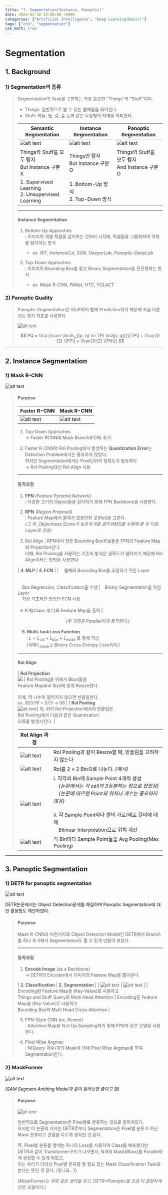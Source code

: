 ```yaml
---
title: "7. Segmentation(Instance, Panoptic)"
date: 2024-03-30 22:00:00 +0900
categories: ["Artificial Intelligence", "Deep Learning(Basic)"]
tags: ["cnn", "segmentation"]
use_math: true
---
```


# Segmentation

## 1. Background

### 1) Segmentation의 종류

> Segmentation의 Task를 구분하는 가장 중요한 "Things"와 "Stuff"이다.
> - Things: 일반적으로 볼 수 있는 물체들을 의미한다.
> - Stuff: 하늘, 땅, 길, 숲 등과 같은 무정형의 지역을 의미한다.
> 
> | Semantic Segmentation | Instance Segmentation | Panoptic Segmentation |
> | --- | --- | --- |
> | ![alt text](/assets/img/post/deeplearning_basic/semantic_segmentation.png) | ![alt text](/assets/img/post/deeplearning_basic/instance_segmentation.png) | ![alt text](/assets/img/post/deeplearning_basic/panoptic_segmentation.png) |
> | Things와 Stuff를 모두 탐지<br>But Instance 구분 X  | Things만 탐지<br> But Instance 구분 O | Things와 Stuff를 모두 탐지<br> And Instance 구분 O |
> | 1. Supervised Learning<br>2. Unsupervised Learning  | 1. Bottom-Up 방식<br>2. Top-Down 방식 | |
>
> ---
> #### Instance Segmentation
>
> 1. Bottom-Up Approches<br>
>   : 이미지의 개별 픽셀을 감지하는 것부터 시작해, 픽셀들을 그룹화하며 객체를 탐지하는 방식
>       - _ex. WT, InstanceCut, SGN, DeeperLab, Panoptic-DeepLab_
>
> 2. Top-Down Approches<br>
>   : 이미지의 Bounding Box를 찾고 Binary Segmentation을 진진행하는 방식
>       - _ex. Mask R-CNN, PANet, HTC, YOLACT_
>

### 2) Panoptic Quality

> Panoptic Segmentation은 Stuff까지 함께 Prediction하기 때문에 조금 다른 성능 평가 지표를 사용한다.
>
> ![alt text](/assets/img/post/deeplearning_basic/panoptic_quality.png)
>
> $$
> PQ = \frac{\sum \limits_{(p, q) \in TP} IoU(p, q)}{\|TP\| + \frac{1}{2} \|FP\| + \frac{1}{2} \|FN\|}
> $$ 


---
## 2. Instance Segmentation

### 1) Mask R-CNN

![alt text](/assets/img/post/deeplearning_basic/mask_rcnn.png)

> #### **Purpose**
>
> | Faster R-CNN | Mask R-CNN |
> | --- | --- |
> | ![alt text](/assets/img/post/deeplearning_basic/faster_rcnn.png) | ![alt text](/assets/img/post/deeplearning_basic/mask_rcnn.png) |
>
> 1. Top-Down Approches<br>
>   $\rightarrow$ Faster RCNN에 Mask Branch(FCN) 추가
>
> 2. Faster R-CNN의 RoI Pooling에서 발생하는 **Quantization Error**는 Detection Problem에서는 중요하지 않았다.<br>
>   하지만 Segmentation에서는 Pixel단위의 정확도가 필요하다<br>
>   $\rightarrow$ RoI Pooling대신 RoI Align 사용
> 
> ---
> #### 동작과정
>
> 1. **FPN** _(Feature Pyramid Network)_<br>
>   : 다양한 크기의 Object들을 감지하기 위해 FPN Backbone을 사용한다.
>
> 2. **RPN** _(Region Proposal)_<br>
>   : Feature Map에서 물체가 있을만한 곳(RoI)을 고른다.<br>
>   _(그 후, Objectness Score가 높은 K개를 골라 NMS를 수행해 준 후 다음 Layer로 전송)_
>
> 3. RoI Align
>   : RPN에서 찾은 Bounding Box후보들을 FPN의 Feature Map에 Projection한다.<br>
>   이때, RoI Pooling을 사용하는 기존의 방식은 정확도가 떨어지기 때문에 RoI Align이라는 방법을 사용한다. 
>  
> | **4. MLP** | **4. FCN** |
> | 　물체의 Bounding Box를 추정하기 위한 Layer<br><br><br>　Box Regression, Classification을 수행 |　Binary Segmentation을 위한 Layer<br> 　가장 기초적인 방법인 FCN 사용<br><br> $\rightarrow K$개(Class 개수)의 Feature Map을 출력 |
> 
> 　　　　　　　　　　　_(두 과정은 Parallel하게 동작한다.)_
> 
> 　**5. Multi-task Loss Function**<br>
> 　　: $L = L_{cls} + L_{box} + L_{mask}$ 를 통해 학습<br>
> 　　_(이때 $L_{mask}$는 Binary Cross Entropy Loss이다.)_
>
> ---
> #### RoI Align
>
> | **RoI Projection**<br> ![](/assets/img/post/deeplearning_basic/roi_projection.png) | RoI Pooling을 위해서 Bbox들을<br> Feature Mapdml Size에 맞게 Resize한다.<br><br>이때, 딱 나누어 떨어지지 않으면 반올림한다.<br> _ex. 920/16 = 57.5_ $\rightarrow$ 58 |
> | **RoI Pooling**<br> ![alt text](/assets/img/post/deeplearning_basic/roi_pooling_problem.png)| 즉, 위의 RoI Projection에서의 반올림은<br> RoI Pooling에서 다음과 같은 Quantization<br> 오류를 발생시킨다. |
>
> | **RoI Align 과정** | |
> | --- | --- |
> | ![alt text](/assets/img/post/deeplearning_basic/roialign.png) | RoI Pooling과 같이 Resize할 때, 반올림을 고려하지 않는다|
> | ![alt text](/assets/img/post/deeplearning_basic/roialign(2).png) | RoI를 $2 \times 2$ Bin으로 나눈다. _(예시)_ |
> | ![alt text](/assets/img/post/deeplearning_basic/roialign(3).png) | ⅰ. 각각의 Bin에 Sample Point 4개씩 생성<br>　_(논문에서는 각 cell의 3등분하는 점으로 잡았음)_<br>　_(논문에 따르면 Point의 위치나 개수는 중요하지 않음)_<br><br>ⅱ. 각 Sample Point마다 셀의 가로/세로 길이에 대해 <br>　Bilinear Interpolation으로 위치 계산<br> |
> | ![alt text](/assets/img/post/deeplearning_basic/roialign(4).png) | 각 Bin마다 Sample Point들을 Avg Pooling(Max Pooling)  |


---
## 3. Panoptic Segmentation

### 1) DETR for panoptic segmentation

![alt text](/assets/img/post/deeplearning_basic/detr_panoptic.png)

DETR논문에서는 Object Detection문제를 해결하며 Panoptic Segmentation에 대한 활용법도 제안하였다.

> #### Purpose
>
> Mask R-CNN과 마찬가지로 Object Detection Model인 DETR에서 Branch를 하나 추가해서 Segmentation도 풀 수 있게 만들어 보았다.
>
> ---
> #### 동작과정
>
> 1. **Encode Image** (as a Backbone)<br>
>   $\rightarrow$ DETR의 Encoder에서 이미지의 Feature Map을 뽑아온다.
>
> | **2. Classification** | **2. Segmentation** |
> | ![alt text](/assets/img/post/deeplearning_basic/detr_classification.png) | ![alt text](/assets/img/post/deeplearning_basic/detr_segmentation.png) |
> | Encoding된 Feature Map을 (Key-Value)로 사용하고<br>Things and Stuff Query와 Multi Head Attention | Encoding된 Feature Map을 (Key-Value)로 사용하고<br> Bounding Box와 Multi Head Cross Attention |
> 
> 3. FPN-Style CNN (ex. Resnet)<br>
>   : Attention Map을 다시 Up Sampling하기 위해 FPN과 같은 모델을 사용한다.
>
> 4. Pixel Wise Argmax<br>
>   : N(Query 개수)개의 Mask에 대해 Pixel Wise Argmax를 하여 Segmentation한다. 

### 2) MaskFormer

![alt text](/assets/img/post/deeplearning_basic/maskformer.png)

_(SAM:Segment Anithing Model과 같이 읽어보면 좋다고 함)_

> #### Purpose
>
> ![alt text](/assets/img/post/deeplearning_basic/perpixel_maskclassification.png)
> 
> 일반적으로 Segmentation은 Pixel별로 분류하는 것으로 알려져있다.<br>
> 하지만 이 논문의 저자는 DETR로부터 Segmentation은 Pixel별 분류가 아닌 Mask 분류라고 관점을 다르게 생각한 것 같다.
>
> 즉, Pixel별 분류를 할때는 하나의 Loss를 사용하여 Class를 예측했지만<br>
> DETR과 같이 Transformer구조가 나오면서, N개의 Mask(Bbox)를 Parallel하게 생성할 수 있게 되었고,<br>
> 이는 우리가 더이상 Pixel별 분류를 할 필요 없는 Mask Classification Task로 본다는 뜻인 것 같다. (맞나요...?)
>
> _(MaskFormer는 위와 같은 생각을 갖고, DETR+Panoptic을 조금 더 깔끔하게 만든 모델이다.)_
> 